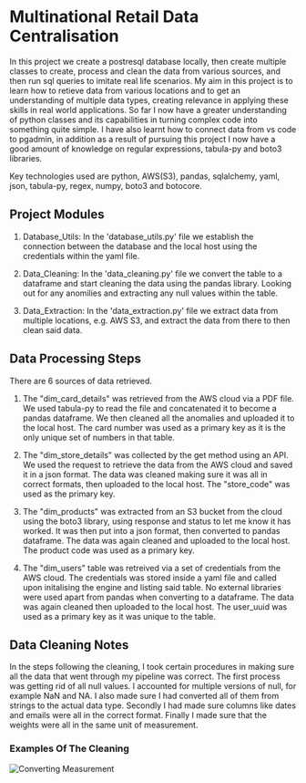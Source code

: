 # Multinational Retail Data Centralisation

In this project we create a postresql database locally, then create multiple classes to create, process and clean the data from various sources, and then run sql queries to imitate real life scenarios. My aim in this project is to learn how to retieve data from various locations and to get an understanding of multiple data types, creating relevance in applying these skills in real world applications.
So far I now have a greater understanding of python classes and its capabilities in turning complex code into something quite simple. I have also learnt how to connect data from vs code to pgadmin, in addition as a result of pursuing this project I now have a good amount of knowledge on regular expressions, tabula-py and boto3 libraries.

Key technologies used are python, AWS(S3), pandas, sqlalchemy, yaml, json, tabula-py, regex, numpy, boto3 and botocore.

## Project Modules

1. Database_Utils: In the 'database_utils.py' file we establish the connection between the database and the local host using the credentials within the yaml file.

2. Data_Cleaning: In the 'data_cleaning.py' file we convert the table to a dataframe and start cleaning the data using the pandas library. Looking out for any anomilies and extracting any null values within the table.

3. Data_Extraction: In the 'data_extraction.py' file we extract data from multiple locations, e.g. AWS S3, and extract the data from there to then clean said data.

## Data Processing Steps

There are 6 sources of data retrieved.

1. The "dim_card_details" was retrieved from the AWS cloud via a PDF file. We used tabula-py to read the file and concatenated it to become a pandas dataframe. We then cleaned all the anomalies and uploaded it to the local host. The card number was used as a primary key as it is the only unique set of numbers in that table.

2. The "dim_store_details" was collected by the get method using an API. We used the request to retrieve the data from the AWS cloud and saved it in a json format. The data was cleaned making sure it was all in correct formats, then uploaded to the local host. The "store_code" was used as the primary key.

3. The "dim_products" was extracted from an S3 bucket from the cloud using the boto3 library, using response and status to let me know it has worked. It was then put into a json format, then converted to pandas dataframe. The data was again cleaned and uploaded to the local host. The product code was used as a primary key.

4. The "dim_users" table was retreived via a set of credentials from the AWS cloud. The credentials was stored inside a yaml file and called upon initalising the engine and listing said table. No external libraries were used apart from pandas when converting to a dataframe. The data was again cleaned then uploaded to the local host. The user_uuid was used as a primary key as it was unique to the table.

## Data Cleaning Notes

In the steps following the cleaning, I took certain procedures in making sure all the data that went through my pipeline was correct. The first process was getting rid of all null values. I accounted for multiple versions of null, for example NaN and NA. I also made sure I had converted all of them from strings to the actual data type. Secondly I had made sure columns like dates and emails were all in the correct format. Finally I made sure that the weights were all in the same unit of measurement.

### Examples Of The Cleaning

![Converting Measurement](clean_code.png)
